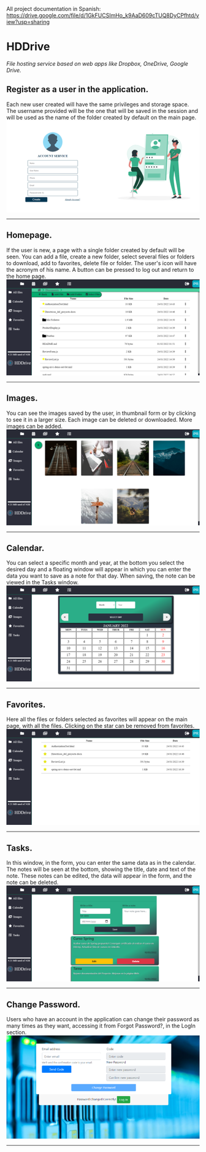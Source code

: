 All project documentation in Spanish: https://drive.google.com/file/d/1GkFUCSImHo_k9AaD609cTUQ8DyCPfhtd/view?usp=sharing

# HDDrive

*File hosting service based on web apps like Dropbox, OneDrive, Google Drive.*

## **Register as a user in the application.**

Each new user created will have the same privileges and storage space. The username provided will be the one that will be saved in the session and will be used as the name of the folder created by default on the main page.
![Log ON](./img/readmeImages/logON.png?raw=true "LOG ON")
***
## **Homepage.**

If the user is new, a page with a single folder created by default will be seen. You can add a file, create a new folder, select several files or folders to download, add to favorites, delete file or folder.
The user's icon will have the acronym of his name.
A button can be pressed to log out and return to the home page.
![Log ON](./img/readmeImages/home.png?raw=true "Homepage")
***
## **Images.**

You can see the images saved by the user, in thumbnail form or by clicking to see it in a larger size. Each image can be deleted or downloaded. More images can be added.
![Log ON](./img/readmeImages/images.png?raw=true "Images")
***
## **Calendar.**

You can select a specific month and year, at the bottom you select the desired day and a floating window will appear in which you can enter the data you want to save as a note for that day. When saving, the note can be viewed in the Tasks window.
![Log ON](./img/readmeImages/calendar.png?raw=true "Calendar")
***
## **Favorites.**

Here all the files or folders selected as favorites will appear on the main page, with all the files. Clicking on the star can be removed from favorites.
![Log ON](./img/readmeImages/favorites.png?raw=true "Favorites")
***
## **Tasks.**

In this window, in the form, you can enter the same data as in the calendar. The notes will be seen at the bottom, showing the title, date and text of the note. These notes can be edited, the data will appear in the form, and the note can be deleted.
![Log ON](./img/readmeImages/tasks.png?raw=true "LOG ON")
***
## **Change Password.**

Users who have an account in the application can change their password as many times as they want, accessing it from Forgot Password?, in the LogIn section.
![Log ON](./img/readmeImages/recuperarPass.png?raw=true "Restore Password")
***
